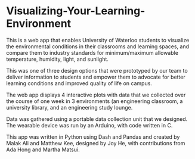 # Visualizing-Your-Learning-Environment
This is a web app that enables University of Waterloo students to visualize the environmental conditions in their classrooms and learning spaces, and compare them to industry standards for minimum/maximum allowable temperature, humidity, light, and sunlight. 

This was one of three design options that were prototyped by our team to deliver information to students and empower them to advocate for better learning conditions and improved quality of life on campus. 

The web app displays 4 interactive plots with data that we collected over the course of one week in 3 environments (an engineering classroom, a university library, and an engineering study lounge. 

Data was gathered using a portable data collection unit that we designed. The wearable device was run by an Arduino, with code written in C. 

This app was written in Python using Dash and Pandas and created by Malak Ali and Matthew Kee, designed by Joy He, with contributions from Ada Hong and Martha Matsui. 
